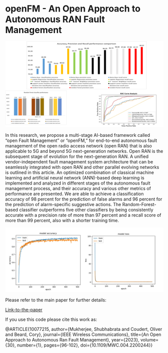 # openFM - An Open Approach to Autonomous RAN Fault Management

![alt text](https://github.com/shubha07m/openFM/blob/main/part1_results.png)

In this research, we propose a multi-stage AI-based framework called “open Fault Management” or “openFM,” for end-to-end autonomous fault management of the open radio access network (open RAN) that is also applicable to 5G and beyond 5G next-generation networks. Open RAN is the subsequent stage of evolution for the next-generation RAN. A unified vendor-independent fault management system architecture that can be seamlessly integrated with open RAN and other parallel evolving networks is outlined in this article. An optimized combination of classical machine learning and artificial neural network (ANN)-based deep learning is implemented and analyzed in different stages of the autonomous fault management process, and their accuracy and various other metrics of performance are presented. We are able to achieve a classification accuracy of 98 percent for the prediction of false alarms and 96 percent for the prediction of alarm-specific suggestive actions. The Random-Forest-based classifier outperforms five other classifiers by being consistently accurate with a precision rate of more than 97 percent and a recall score of more than 99 percent, also with a shorter training time.

![alt text](https://github.com/shubha07m/openFM/blob/main/deepDL.png)

Please refer to the main paper for further details:

[Link-to-the-paper](https://doi.org/10.1109/MWC.004.2200244)

If you use this code please cite this work as:

@ARTICLE{10077215,
  author={Mukherjee, Shubhabrata and Coudert, Oliver and Beard, Cory},
  journal={IEEE Wireless Communications}, 
  title={An Open Approach to Autonomous Ran Fault Management}, 
  year={2023},
  volume={30},
  number={1},
  pages={96-102},
  doi={10.1109/MWC.004.2200244}}
